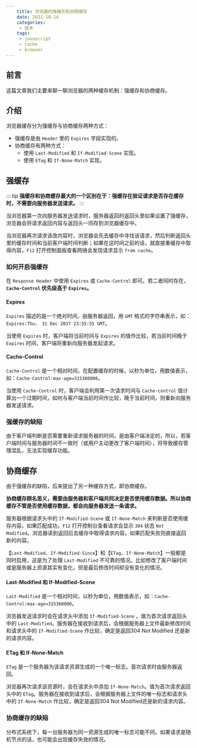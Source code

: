 ```yaml
---
    title: 浏览器的强缓存和协商缓存
    date: 2021-10-14
    categories:
     - 技术
    tags:
     - javascript
     - cache
     - browser
---
```


<Boxx/>

## 前言

这篇文章我们主要来聊一聊浏览器的两种缓存机制：强缓存和协商缓存。

## 介绍

浏览器缓存分为强缓存与协商缓存两种方式：

- 强缓存是由 `Header` 里的 `Expires` 字段实现的。
- 协商缓存有两种方式：
    - 使用 `Last-Modified` 和 `If-Modified-Scene` 实现。
    - 使用 `ETag` 和 `If-None-Match` 实现。

## 强缓存
::: tip
**强缓存和协商缓存最大的一个区别在于：强缓存在验证请求是否存在缓存时，不需要向服务器发送请求。**
:::

当浏览器第一次向服务器发送请求时，服务器返回的返回头里如果设置了强缓存，浏览器会将请求返回内容与返回头一同存到浏览器缓存中。

当浏览器再次请求该改内容时，浏览器会先去缓存中寻找该请求，然后判断返回头里的缓存时间和当前客户端时间判断；如果在这时间之前的话，就直接重缓存中取得内容，`F12` 打开控制面板查看网络会发现请求显示 `from cache`。

### 如何开启强缓存

在 `Response Header` 中使用 `Expires` 或  `Cache-Control` 即可。若二者同时存在，**`Cache-Control` 优先级高于 `Expires`。**

####  Expires

`Expires` 描述的是一个绝对时间，由服务器返回，用 `GMT` 格式的字符串表示，如：`Expires:Thu， 31 Dec 2037 23:55:55 GMT`。

当使用 `Expires` 时，客户端将当前时间与 `Expires` 的值作比较，若当前时间晚于 `Expires` 时间，客户端将重新向服务器发起请求。

####  Cache-Control

`Cache-Control` 是一个相对时间，在配置缓存的时候，以秒为单位，用数值表示，如：`Cache-Control:max-age=315360000`。

当使用 `Cache-Control` 时，客户端会利用第一次请求时间与 `Cache-control` 值计算出一个过期时间，如何与客户端当前时间作比较，晚于当前时间，则重新向服务器发送请求。

### 强缓存的缺陷

由于客户端判断是否需要重新请求服务器的时间，是由客户端决定的，所以，若客户端时间与服务器时间不一致时（或用户主动更改了客户端时间），将导致缓存管理混乱，无法实现缓存功能。

## 协商缓存

由于强缓存的缺陷，后来提出了另一种缓存方式，即协商缓存。

**协商缓存顾名思义，需要由服务器和客户端共同决定是否使用缓存数据。所以协商缓存不管是否使用缓存数据，都会向服务器发送一条请求。**

服务器根据请求头中的 `If-Modified-Scene` 或 `If-None-Match` 来判断是否使用缓存内容。如果匹配成功，`F12` 打开控制台查看请求会显示 `304` 状态 `Not Modified`。浏览器读到返回后去缓存中取得请求内容。如果匹配失败则直接返回新的内容。

【`Last-Modified`、`If-Modified-Since`】和【`ETag`、`If-None-Match`】一般都是同时启用，这是为了处理 `Last-Modified` 不可靠的情况。比如修改了客户端时间或是服务器上资源其实有变化，但是最后修改时间却没有变化的情况。

#### Last-Modified 和 If-Modified-Scene

`Last-Modified` 是一个相对时间，以秒为单位，用数值表示，如：`Cache-Control:max-age=315360000`。

浏览器发送请求时会在请求头中添加 `If-Modified-Scene` ，值为首次请求返回头中的 `Last-Modified`。服务器在接收到请求后，会根据服务器上文件最新修改时间和请求头中的 `If-Modified-Scene` 作比较，确定是返回304 Not Modified 还是新的请求内容。

#### ETag 和 If-None-Match

`ETag` 是一个服务器为该请求资源生成的一个唯一标志。首次请求时由服务器返回。

浏览器再次请求该资源时，会在请求头中添加 `If-None-Match`。值为首次请求返回头中的 `ETag`。服务器在接收到请求后，会根据服务器上文件的唯一标志和请求头中的 `If-None-Match` 作比较，确定是返回304 Not Modified还是新的请求内容。

### 协商缓存的缺陷

分布式系统下，每一台服务器为同一资源生成的唯一标志可能不同。如果请求是随机节点的话，也可能会出现缓存失效的情况。
